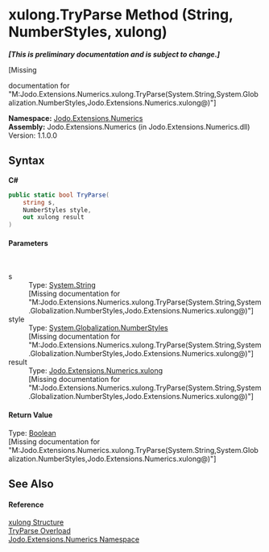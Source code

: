 # xulong.TryParse Method (String, NumberStyles, xulong)
 _**\[This is preliminary documentation and is subject to change.\]**_

\[Missing <summary> documentation for "M:Jodo.Extensions.Numerics.xulong.TryParse(System.String,System.Globalization.NumberStyles,Jodo.Extensions.Numerics.xulong@)"\]

**Namespace:**&nbsp;<a href="N_Jodo_Extensions_Numerics">Jodo.Extensions.Numerics</a><br />**Assembly:**&nbsp;Jodo.Extensions.Numerics (in Jodo.Extensions.Numerics.dll) Version: 1.1.0.0

## Syntax

**C#**<br />
``` C#
public static bool TryParse(
	string s,
	NumberStyles style,
	out xulong result
)
```


#### Parameters
&nbsp;<dl><dt>s</dt><dd>Type: <a href="https://docs.microsoft.com/dotnet/api/system.string" target="_blank" rel="noopener noreferrer">System.String</a><br />\[Missing <param name="s"/> documentation for "M:Jodo.Extensions.Numerics.xulong.TryParse(System.String,System.Globalization.NumberStyles,Jodo.Extensions.Numerics.xulong@)"\]</dd><dt>style</dt><dd>Type: <a href="https://docs.microsoft.com/dotnet/api/system.globalization.numberstyles" target="_blank" rel="noopener noreferrer">System.Globalization.NumberStyles</a><br />\[Missing <param name="style"/> documentation for "M:Jodo.Extensions.Numerics.xulong.TryParse(System.String,System.Globalization.NumberStyles,Jodo.Extensions.Numerics.xulong@)"\]</dd><dt>result</dt><dd>Type: <a href="T_Jodo_Extensions_Numerics_xulong">Jodo.Extensions.Numerics.xulong</a><br />\[Missing <param name="result"/> documentation for "M:Jodo.Extensions.Numerics.xulong.TryParse(System.String,System.Globalization.NumberStyles,Jodo.Extensions.Numerics.xulong@)"\]</dd></dl>

#### Return Value
Type: <a href="https://docs.microsoft.com/dotnet/api/system.boolean" target="_blank" rel="noopener noreferrer">Boolean</a><br />\[Missing <returns> documentation for "M:Jodo.Extensions.Numerics.xulong.TryParse(System.String,System.Globalization.NumberStyles,Jodo.Extensions.Numerics.xulong@)"\]

## See Also


#### Reference
<a href="T_Jodo_Extensions_Numerics_xulong">xulong Structure</a><br /><a href="Overload_Jodo_Extensions_Numerics_xulong_TryParse">TryParse Overload</a><br /><a href="N_Jodo_Extensions_Numerics">Jodo.Extensions.Numerics Namespace</a><br />